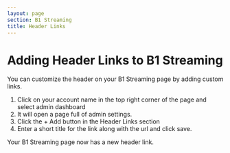 ```yaml
---
layout: page
section: B1 Streaming
title: Header Links
---
```


# Adding Header Links to B1 Streaming

You can customize the header on your B1 Streaming page by adding custom links.

1. Click on your account name in the top right corner of the page and select admin dashboard
2. It will open a page full of admin settings.
3. Click the + Add button in the Header Links section
4. Enter a short title for the link along with the url and click save.

Your B1 Streaming page now has a new header link.
